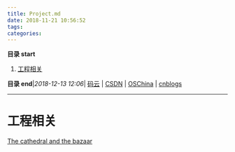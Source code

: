 ```yaml
---
title: Project.md
date: 2018-11-21 10:56:52
tags: 
categories: 
---
```


**目录 start**
 
1. [工程相关](#工程相关)

**目录 end**|_2018-12-13 12:06_| [码云](https://gitee.com/gin9) | [CSDN](http://blog.csdn.net/kcp606) | [OSChina](https://my.oschina.net/kcp1104) | [cnblogs](http://www.cnblogs.com/kuangcp)
****************************************
# 工程相关

[The cathedral and the bazaar](https://en.wikipedia.org/wiki/The_Cathedral_and_the_Bazaar)
